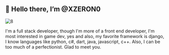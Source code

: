 👋 Hello there, I’m @XZERON0
---
![8](https://github.com/user-attachments/assets/b30b05ed-1bed-49f8-ba0b-0a3b7d010c17)

I'm a full stack developer, though I'm more of a front end developer, I'm most interested in game dev, yes and also, my favorite framework is django, I know languages like python, c#, dart, java, javascript, c++. Also, I can be too much of a perfectionist. Glad to meet you.
<!---
XZERON0/XZERON0 is a ✨ special ✨ repository because its `README.md` (this file) appears on your GitHub profile.
You can click the Preview link to take a look at your changes.
--->
